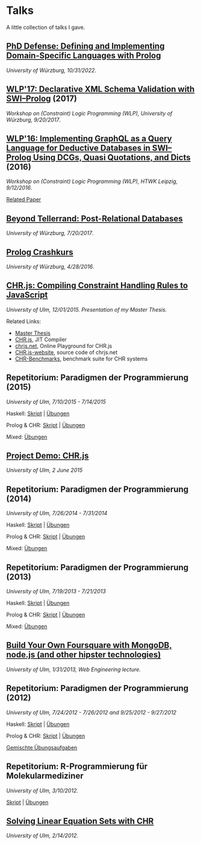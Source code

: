 Talks
=====

A little collection of talks I gave.

## [PhD Defense: Defining and Implementing Domain-Specific Languages with Prolog](https://fnogatz.github.io/talks/202210_phd-defense)

*University of Würzburg, 10/31/2022*.

## [WLP'17: Declarative XML Schema Validation with SWI–Prolog](http://fnogatz.github.io/talks/wflp17-lib-xsd) (2017)

*Workshop on (Constraint) Logic Programming (WLP), University of Würzburg, 9/20/2017*.

## [WLP'16: Implementing GraphQL as a Query Language for Deductive Databases in SWI–Prolog Using DCGs, Quasi Quotations, and Dicts](http://fnogatz.github.io/talks/wlp16-graphql) (2016)

*Workshop on (Constraint) Logic Programming (WLP), HTWK Leipzig, 9/12/2016*.

[Related Paper](http://www.imn.htwk-leipzig.de/~schwarz/wlp16/wlp2016_pre-proceedings_paper_5.pdf)

## [Beyond Tellerrand: Post-Relational Databases](http://fnogatz.github.io/talks/201607_uniwue-postrelational-dbs)

*University of Würzburg, 7/20/2017*.

## [Prolog Crashkurs](http://fnogatz.github.io/talks/201604_uniwue-prolog-crashkurs)

*University of Würzburg, 4/28/2016*.

## [CHR.js: Compiling Constraint Handling Rules to JavaScript](http://fnogatz.github.io/talks/master-thesis)

*University of Ulm, 12/01/2015. Presentation of my Master Thesis.*

Related Links:
- [Master Thesis](http://www.informatik.uni-ulm.de/pm/fileadmin/pm/home/fruehwirth/drafts/Nogatz-CHR-Javascript-Masterthesis.pdf)
- [CHR.js](http://github.com/fnogatz/CHR.js), JIT Compiler
- [chrjs.net](http://chrjs.net/), Online Playground for CHR.js
- [CHR.js-website](http://github.com/fnogatz/CHR.js-website), source code of chrjs.net
- [CHR-Benchmarks](http://github.com/fnogatz/CHR-Benchmarks), benchmark suite for CHR systems

## Repetitorium: Paradigmen der Programmierung (2015)

*University of Ulm, 7/10/2015 - 7/14/2015*

Haskell: [Skript](https://fnogatz.github.io/talks/pdp-rep-15/haskell/) | [Übungen](https://fnogatz.github.io/talks/pdp-rep-15/haskell/exercises.html)

Prolog & CHR: [Skript](https://fnogatz.github.io/talks/pdp-rep-15/prolog-chr/) | [Übungen](https://fnogatz.github.io/talks/pdp-rep-15/prolog-chr/exercises.html)

Mixed: [Übungen](https://fnogatz.github.io/talks/pdp-rep-15/exercises.html)

## [Project Demo: CHR.js](https://fnogatz.github.io/talks/ss15-projekt-chr/)

*University of Ulm, 2 June 2015*

## Repetitorium: Paradigmen der Programmierung (2014)

*University of Ulm, 7/26/2014 - 7/31/2014*

Haskell: [Skript](https://fnogatz.github.io/talks/pdp-rep-14/haskell/) | [Übungen](https://fnogatz.github.io/talks/pdp-rep-14/haskell/exercises.html)

Prolog & CHR: [Skript](https://fnogatz.github.io/talks/pdp-rep-14/prolog-chr/) | [Übungen](https://fnogatz.github.io/talks/pdp-rep-14/prolog-chr/exercises.html)

Mixed: [Übungen](https://fnogatz.github.io/talks/pdp-rep-14/exercises.html)

## Repetitorium: Paradigmen der Programmierung (2013)

*University of Ulm, 7/19/2013 - 7/21/2013*

Haskell: [Skript](https://fnogatz.github.io/talks/pdp-rep-13/haskell) | [Übungen](https://fnogatz.github.io/talks/pdp-rep-13/haskell/exercises.html)

Prolog & CHR: [Skript](https://fnogatz.github.io/talks/pdp-rep-13/prolog-chr) | [Übungen](https://fnogatz.github.io/talks/pdp-rep-13/prolog-chr/exercises.html)

Mixed: [Übungen](https://fnogatz.github.io/talks/pdp-rep-13/exercises.html)

## [Build Your Own Foursquare with MongoDB, node.js (and other hipster technologies)](https://fnogatz.github.io/talks/201301_webeng12-geospatial-app/)

*University of Ulm, 1/31/2013, Web Engineering lecture.*

## Repetitorium: Paradigmen der Programmierung (2012)

*University of Ulm, 7/24/2012 - 7/26/2012 and 9/25/2012 - 9/27/2012*

Haskell: [Skript](https://fnogatz.github.io/talks/201207_pdp-rep-12/haskell) | [Übungen](https://fnogatz.github.io/talks/201207_pdp-rep-12/haskell/exercises.html)

Prolog & CHR: [Skript](https://fnogatz.github.io/talks/pdp-rep-12/prolog-chr) | [Übungen](https://fnogatz.github.io/talks/pdp-rep-12/prolog-chr/exercises.html)

[Gemischte Übungsaufgaben](https://fnogatz.github.io/talks/pdp-rep-12/exercises)

## Repetitorium: R-Programmierung für Molekularmediziner

*University of Ulm, 3/10/2012.*

[Skript](https://fnogatz.github.io/talks/201203_r-bioinformatik/) | [Übungen](https://fnogatz.github.io/talks/201203_r-bioinformatik/exercises.html)

## [Solving Linear Equation Sets with CHR](https://fnogatz.github.io/talks/201202_chr-equations/)

*University of Ulm, 2/14/2012.*
